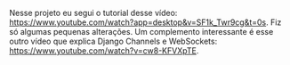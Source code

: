 Nesse projeto eu segui o tutorial desse vídeo: https://www.youtube.com/watch?app=desktop&v=SF1k_Twr9cg&t=0s. Fiz só algumas pequenas alterações. Um complemento interessante é esse outro vídeo que explica Django Channels e WebSockets: https://www.youtube.com/watch?v=cw8-KFVXpTE. 
